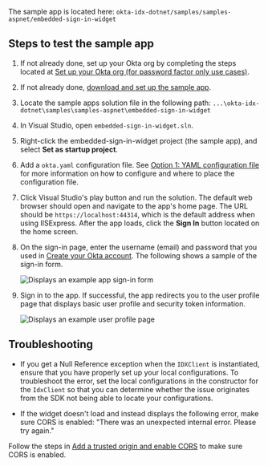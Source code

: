 The sample app is located here: `okta-idx-dotnet/samples/samples-aspnet/embedded-sign-in-widget`

## Steps to test the sample app

1. If not already done, set up your Okta org by completing the steps located at
   [Set up your Okta org (for password factor only use cases)](/docs/guides/oie-embedded-common-org-setup/aspnet/main/#set-up-your-okta-org-for-password-factor-only-use-cases).
1. If not already done, [download and set up the sample app](/docs/guides/oie-embedded-common-download-setup-app/aspnet/main/).
1. Locate the sample apps solution file in the following path:
`...\okta-idx-dotnet\samples\samples-aspnet\embedded-sign-in-widget`
1. In Visual Studio, open `embedded-sign-in-widget.sln`.
1. Right-click the embedded-sign-in-widget project (the sample app), and select **Set as startup project**.
1. Add a `okta.yaml` configuration file. See [Option 1: YAML configuration file](/docs/guides/oie-embedded-common-download-setup-app/aspnet/main/#option-1-configuration-file) for more information on how to configure
   and where to place the configuration file.
1. Click Visual Studio's play button and run the solution. The default web browser should open and navigate to the app's home page. The URL should be `https://localhost:44314`, which is the default address when using IISExpress. After the app loads, click the **Sign In** button located on the home screen.
1. On the sign-in page, enter the username (email) and password that you used in [Create your Okta account](/docs/guides/oie-embedded-common-org-setup/aspnet/main/#create-your-okta-account). The following shows a sample of the sign-in form.

   <div class="common-image-format">

    ![Displays an example app sign-in form](/img/oie-embedded-sdk/oie-embedded-widget-sample-app-signin.png)

   </div>

1. Sign in to the app. If successful, the app redirects you to the user profile page that displays
   basic user profile and security token information.

   <div class="common-image-format">

    ![Displays an example user profile page](/img/oie-embedded-sdk/oie-embedded-sdk-sample-app-user-profile-page.png)

   </div>

## Troubleshooting

* If you get a Null Reference exception when the `IDXClient` is instantiated, ensure that you have properly set up your local configurations. To troubleshoot the error, set the local configurations in the constructor for the `IdxClient` so that you can determine whether the issue originates from the SDK not being able to locate your configurations.

* If the widget doesn't load and instead displays the following error, make sure CORS is enabled:
"There was an unexpected internal error. Please try again."

Follow the steps in [Add a trusted origin and enable CORS](/docs/guides/oie-embedded-common-org-setup/aspnet/main/#step-3-add-a-trusted-origin-and-enable-cors) to make sure CORS is enabled.
